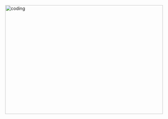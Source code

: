 <img align="center" alt="coding" width="100%" height="350" src="https://i.pinimg.com/originals/56/4c/6e/564c6e4ad8be5298d81ae6cc307f3d08.gif">

